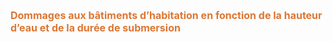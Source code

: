 <font size="3" color= "#dc7633"><b>
Dommages aux bâtiments d’habitation en fonction de la hauteur d’eau et de la durée de submersion
</b></font>
